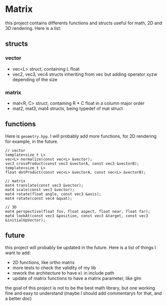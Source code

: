 # Matrix

this project contains differents functions and structs useful for math, 2D and 3D rendering. Here is a list:

## structs
### vector
- vec\<L> struct, containing L float
- vec2, vec3, vec4 structs inheriting from vec but adding operator xyzw depending of the size
### matrix
- mat<R, C> struct, containing R * C float in a column major order
- mat2, mat3, mat4 structs, being typedef of mat struct

## functions
Here is `geometry.hpp`. I will probably add more functions, for 2D rendering for example, in the future.

    // vector
    template<size_t L>
    vec<L> normalize(const vec<L> &vector);
    vec3 crossProduct(const vec3 &vectorA, const vec3 &vectorB);
    template<size_t L>
    float dotProduct(const vec<L> &vectorA, const vec<L> &vectorB);
    
    // matrix
    mat4 translate(const vec3 &vector);
    mat4 scale(const vec3 &vector);
    mat4 rotate(float angle, const vec3 &axis);
    mat4 rotate(const vec4 &quat);

    // 3D
    mat4 perspective(float fov, float aspect, float near, float far);
    mat4 lookAt(const vec3 &position, const vec3 &target, const vec3 &initialUpVector);

## future
this project will probably be updated in the future. Here is a list of things I want to add:
- 2D functions, like ortho matrix
- more tests to check the validity of my lib
- rework the architecture to have `ml` in include path
- update of matrix functions to have a matrix parameter, like glm

the goal of this project is not to be the best math library, but one working fine and easy to understand (maybe I should add commentarys for that, and a better doc)